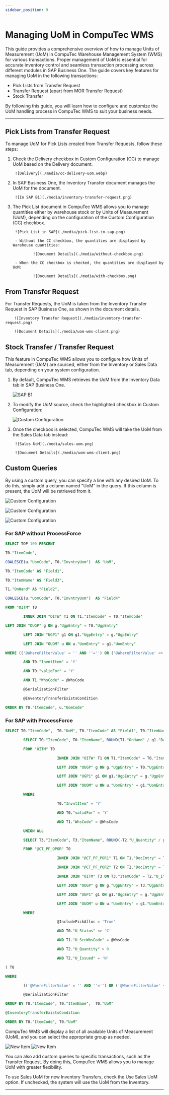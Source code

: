 ```yaml
---
sidebar_position: 9
---
```


# Managing UoM in CompuTec WMS

This guide provides a comprehensive overview of how to manage Units of Measurement (UoM) in CompuTec Warehouse Management System (WMS) for various transactions. Proper management of UoM is essential for accurate inventory control and seamless transaction processing across different modules in SAP Business One. The guide covers key features for managing UoM in the following transactions:

- Pick Lists from Transfer Request
- Transfer Request (apart from MOR Transfer Request)
- Stock Transfer

By following this guide, you will learn how to configure and customize the UoM handling process in CompuTec WMS to suit your business needs.

---

## Pick Lists from Transfer Request

To manage UoM for Pick Lists created from Transfer Requests, follow these steps:

1. Check the Delivery checkbox in Custom Configuration (CC) to manage UoM based on the Delivery document.

        ![Delivery](./media/cc-delivery-uom.webp)

2. In SAP Business One, the Inventory Transfer document manages the UoM for the document.

        ![In SAP B1](./media/inventory-transfer-request.png)

3. The Pick List document in CompuTec WMS allows you to manage quantities either by warehouse stock or by Units of Measurement (UoM), depending on the configuration of the Custom Configuration (CC) checkbox.

        ![Pick List in SAP](./media/pick-list-in-sap.png)

        - Without the CC checkbox, the quantities are displayed by Warehouse quantities:

                ![Document Details](./media/without-checkbox.png)

        - When the CC checkbox is checked, the quantities are displayed by UoM:

                ![Document Details](./media/with-checkbox.png)

## From Transfer Request

For Transfer Requests, the UoM is taken from the Inventory Transfer Request in SAP Business One, as shown in the document details.

        ![Inventory Transfer Request](./media/inventory-transfer-request.png)

        ![Document Details](./media/uom-wms-client.png)

## Stock Transfer / Transfer Request

This feature in CompuTec WMS allows you to configure how Units of Measurement (UoM) are sourced, either from the Inventory or Sales Data tab, depending on your system configuration.

1. By default, CompuTec WMS retrieves the UoM from the Inventory Data tab in SAP Business One.

    ![SAP B1](./media/uom-inventory.png)

2. To modify the UoM source, check the highlighted checkbox in Custom Configuration:

    ![Custom Configuration](./media/cc-stock-transfer-uom.png)

3. Once the checkbox is selected, CompuTec WMS will take the UoM from the Sales Data tab instead:

        ![Sales UoM](./media/sales-uom.png)

        ![Document Details](./media/uom-wms-client.png)

## Custom Queries

By using a custom query, you can specify a line with any desired UoM. To do this, simply add a column named "UoM" in the query. If this column is present, the UoM will be retrieved from it.

![Custom Configuration](./media/cc-query-manager.webp)

![Custom Configuration](./media/cc-query-manager-2.webp)

![Custom Configuration](./media/cc-query-manager-3.webp)

### For SAP without ProcessForce

```sql
SELECT TOP 100 PERCENT

T0."ItemCode",

COALESCE(u."UomCode", T0."InvntryUom")  AS "UoM",

T0."ItemCode" AS "Field1",

T0."ItemName" AS "Field3",

T1."OnHand" AS "Field2",

COALESCE(u."UomCode", T0."InvntryUom")  AS "Field4"

FROM "OITM" T0

        INNER JOIN "OITW" T1 ON T1."ItemCode" = T0."ItemCode"

LEFT JOIN "OUGP" g ON g."UgpEntry" = T0."UgpEntry"

        LEFT JOIN "UGP1" g1 ON g1."UgpEntry" = g."UgpEntry"

        LEFT JOIN "OUOM" u ON u."UomEntry" = g1."UomEntry"

WHERE (('@WhereFilterValue' = '' AND ''='') OR ('@WhereFilterValue' <> '' AND (@WhereFilterQuery) ))

        AND T0."InvntItem" = 'Y'

        AND T0."validFor" = 'Y'

        AND T1."WhsCode" = @WhsCode

        @SerializationFilter

        @InventoryTransferExistsCondition

ORDER BY T0."ItemCode", u."UomCode"
```

### For SAP with ProcessForce

```sql
SELECT T0."ItemCode",  T0."UoM", T0."ItemCode" AS "Field1", T0."ItemName" AS "Field3", SUM(T0."Qty") AS "Field2", T0."UoM" AS "Field4" FROM (

        SELECT T0."ItemCode", T0."ItemName", ROUND(T1."OnHand" / g1."BaseQty", 3)  AS "Qty", COALESCE(u."UomCode", T0."InvntryUom") as "UoM", T0."U_CTSRSerialization", 'True' AS "ShowAllUoM"

        FROM "OITM" T0

                       INNER JOIN "OITW" T1 ON T1."ItemCode" = T0."ItemCode"

                       LEFT JOIN "OUGP" g ON g."UgpEntry" = T0."UgpEntry"

                       LEFT JOIN "UGP1" g1 ON g1."UgpEntry" = g."UgpEntry"

                       LEFT JOIN "OUOM" u ON u."UomEntry" = g1."UomEntry"

        WHERE

                       T0."InvntItem" = 'Y'

                       AND T0."validFor" = 'Y'

                       AND T1."WhsCode" = @WhsCode

        UNION ALL

        SELECT T3."ItemCode", T3."ItemName", ROUND(-T2."U_Quantity" / g1."BaseQty", 3) AS "Qty", COALESCE(u."UomCode", T3."InvntryUom") AS "UoM", T3."U_CTSRSerialization", 'True' AS "ShowAllUoM"

        FROM "@CT_PF_OPOR" T0

                       INNER JOIN "@CT_PF_POR1" T1 ON T1."DocEntry" = T0."DocEntry"

                       INNER JOIN "@CT_PF_POR2" T2 ON T2."DocEntry" = T0."DocEntry" AND T2."U_ReqItmLn" = T1."LineId"

                       INNER JOIN "OITM" T3 ON T3."ItemCode" = T2."U_ItemCode"

                       LEFT JOIN "OUGP" g ON g."UgpEntry" = T3."UgpEntry"

                       LEFT JOIN "UGP1" g1 ON g1."UgpEntry" = g."UgpEntry"

                       LEFT JOIN "OUOM" u ON u."UomEntry" = g1."UomEntry"

        WHERE

                       @IncludePickAlloc = 'True'

                       AND T0."U_Status" <> 'C'

                       AND T1."U_SrcWhsCode" = @WhsCode

                       AND T2."U_Quantity" > 0

                       AND T2."U_Issued" = 'N'

) T0

WHERE

        (('@WhereFilterValue' = '' AND ''='') OR ('@WhereFilterValue' <> '' AND (@WhereFilterQuery) ))

        @SerializationFilter

GROUP BY T0."ItemCode", T0."ItemName",  T0."UoM"

@InventoryTransferExistsCondition

ORDER BY T0."ItemCode", T0."UoM"
```

CompuTec WMS will display a list of all available Units of Measurement (UoM), and you can select the appropriate group as needed.

![New Item](./media/new-item.png) ![New Item](./media/cc-query-manager-result.png)

You can also add custom queries to specific transactions, such as the Transfer Request. By doing this, CompuTec WMS allows you to manage UoM with greater flexibility.

To use Sales UoM for new Inventory Transfers, check the Use Sales UoM option. If unchecked, the system will use the UoM from the Inventory.

---
